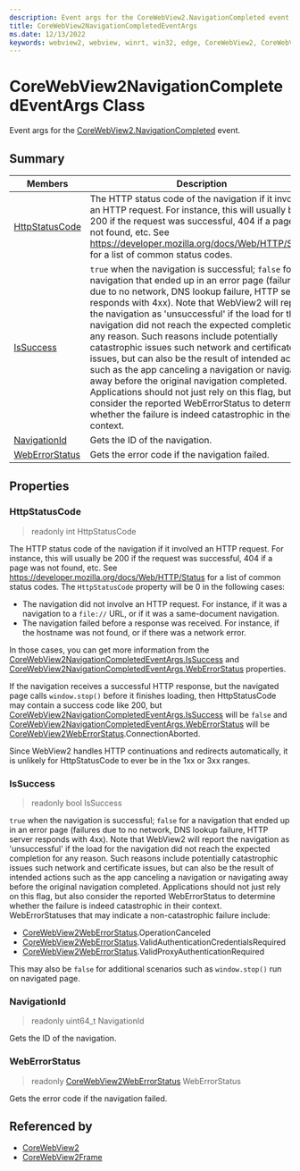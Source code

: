 ```yaml
---
description: Event args for the CoreWebView2.NavigationCompleted event.
title: CoreWebView2NavigationCompletedEventArgs
ms.date: 12/13/2022
keywords: webview2, webview, winrt, win32, edge, CoreWebView2, CoreWebView2Controller, browser control, edge html, CoreWebView2NavigationCompletedEventArgs
---
```


# CoreWebView2NavigationCompletedEventArgs Class



Event args for the [CoreWebView2.NavigationCompleted](corewebview2.md#navigationcompleted) event.

## Summary

Members|Description
--|--
[HttpStatusCode](#httpstatuscode) | The HTTP status code of the navigation if it involved an HTTP request. For instance, this will usually be 200 if the request was successful, 404 if a page was not found, etc. See https://developer.mozilla.org/docs/Web/HTTP/Status for a list of common status codes.
[IsSuccess](#issuccess) | `true` when the navigation is successful; `false` for a navigation that ended up in an error page (failures due to no network, DNS lookup failure, HTTP server responds with 4xx). Note that WebView2 will report the navigation as 'unsuccessful' if the load for the navigation did not reach the expected completion for any reason. Such reasons include potentially catastrophic issues such network and certificate issues, but can also be the result of intended actions such as the app canceling a navigation or navigating away before the original navigation completed. Applications should not just rely on this flag, but also consider the reported WebErrorStatus to determine whether the failure is indeed catastrophic in their context.
[NavigationId](#navigationid) | Gets the ID of the navigation.
[WebErrorStatus](#weberrorstatus) | Gets the error code if the navigation failed.

## Properties

### HttpStatusCode

> readonly  int HttpStatusCode

The HTTP status code of the navigation if it involved an HTTP request. For instance, this will usually be 200 if the request was successful, 404 if a page was not found, etc. See https://developer.mozilla.org/docs/Web/HTTP/Status for a list of common status codes.
The `HttpStatusCode` property will be 0 in the following cases:

- The navigation did not involve an HTTP request. For instance, if it was a navigation to a `file://` URL, or if it was a same-document navigation.
- The navigation failed before a response was received. For instance, if the hostname was not found, or if there was a network error.

In those cases, you can get more information from the [CoreWebView2NavigationCompletedEventArgs.IsSuccess](corewebview2navigationcompletedeventargs.md#issuccess) and [CoreWebView2NavigationCompletedEventArgs.WebErrorStatus](corewebview2navigationcompletedeventargs.md#weberrorstatus) properties.

If the navigation receives a successful HTTP response, but the navigated page calls `window.stop()` before it finishes loading, then HttpStatusCode may contain a success code like 200, but [CoreWebView2NavigationCompletedEventArgs.IsSuccess](corewebview2navigationcompletedeventargs.md#issuccess) will be `false` and [CoreWebView2NavigationCompletedEventArgs.WebErrorStatus](corewebview2navigationcompletedeventargs.md#weberrorstatus) will be [CoreWebView2WebErrorStatus](corewebview2weberrorstatus.md).ConnectionAborted.

Since WebView2 handles HTTP continuations and redirects automatically, it is unlikely for HttpStatusCode to ever be in the 1xx or 3xx ranges.

### IsSuccess

> readonly  bool IsSuccess

`true` when the navigation is successful; `false` for a navigation that ended up in an error page (failures due to no network, DNS lookup failure, HTTP server responds with 4xx). Note that WebView2 will report the navigation as 'unsuccessful' if the load for the navigation did not reach the expected completion for any reason. Such reasons include potentially catastrophic issues such network and certificate issues, but can also be the result of intended actions such as the app canceling a navigation or navigating away before the original navigation completed. Applications should not just rely on this flag, but also consider the reported WebErrorStatus to determine whether the failure is indeed catastrophic in their context.
WebErrorStatuses that may indicate a non-catastrophic failure include:

- [CoreWebView2WebErrorStatus](corewebview2weberrorstatus.md).OperationCanceled
- [CoreWebView2WebErrorStatus](corewebview2weberrorstatus.md).ValidAuthenticationCredentialsRequired
- [CoreWebView2WebErrorStatus](corewebview2weberrorstatus.md).ValidProxyAuthenticationRequired

This may also be `false` for additional scenarios such as `window.stop()` run on navigated page.

### NavigationId

> readonly  uint64_t NavigationId

Gets the ID of the navigation.

### WebErrorStatus

> readonly  [CoreWebView2WebErrorStatus](corewebview2weberrorstatus.md) WebErrorStatus

Gets the error code if the navigation failed.






## Referenced by

- [CoreWebView2](corewebview2.md)
- [CoreWebView2Frame](corewebview2frame.md)
